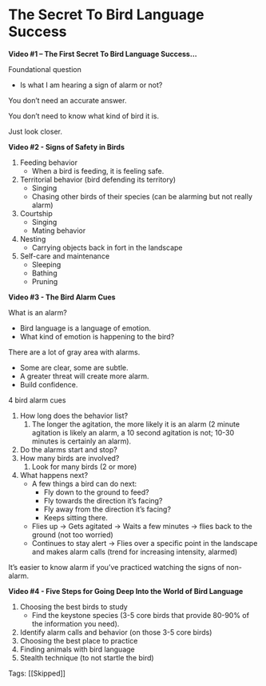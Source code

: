 # The Secret To Bird Language Success

**Video #1 – The First Secret To Bird Language Success…**

Foundational question

- Is what I am hearing a sign of alarm or not?

You don’t need an accurate answer.

You don’t need to know what kind of bird it is.

Just look closer.

**Video #2 - Signs of Safety in Birds**

1. Feeding behavior
   - When a bird is feeding, it is feeling safe.
2. Territorial behavior (bird defending its territory)
   - Singing
   - Chasing other birds of their species (can be alarming but not really alarm)
3. Courtship
   - Singing
   - Mating behavior
4. Nesting
   - Carrying objects back in fort in the landscape
5. Self-care and maintenance
   - Sleeping
   - Bathing
   - Pruning

**Video #3 - The Bird Alarm Cues**

What is an alarm?

- Bird language is a language of emotion.
- What kind of emotion is happening to the bird?

There are a lot of gray area with alarms.

- Some are clear, some are subtle.
- A greater threat will create more alarm.
- Build confidence.

4 bird alarm cues

1. How long does the behavior list?
   1. The longer the agitation, the more likely it is an alarm (2 minute agitation is likely an alarm, a 10 second agitation is not; 10-30 minutes is certainly an alarm).
2. Do the alarms start and stop?
3. How many birds are involved?
   1. Look for many birds (2 or more)
4. What happens next?
   - A few things a bird can do next:
      - Fly down to the ground to feed?
      - Fly towards the direction it’s facing?
      - Fly away from the direction it’s facing?
      - Keeps sitting there.
   - Flies up -> Gets agitated -> Waits a few minutes -> flies back to the ground (not too worried)
   - Continues to stay alert -> Flies over a specific point in the landscape and makes alarm calls (trend for increasing intensity, alarmed)

It’s easier to know alarm if you’ve practiced watching the signs of non-alarm.

**Video #4 - Five Steps for Going Deep Into the World of Bird Language**

1. Choosing the best birds to study
   - Find the keystone species (3-5 core birds that provide 80-90% of the information you need).
2. Identify alarm calls and behavior (on those 3-5 core birds)
3. Choosing the best place to practice
4. Finding animals with bird language
5. Stealth technique (to not startle the bird)

Tags: [[Skipped]]

